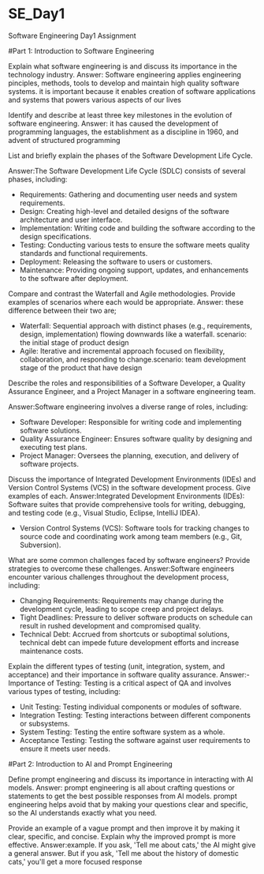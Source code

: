 # SE_Day1
Software Engineering Day1 Assignment

#Part 1: Introduction to Software Engineering

Explain what software engineering is and discuss its importance in the technology industry.
Answer: Software engineering applies engineering pinciples, methods, tools to develop and maintain high quality software systems. it is important because it enables creation of software applications and systems that powers various aspects of our lives

Identify and describe at least three key milestones in the evolution of software engineering.
Answer: it has caused the development of programming languages, the establishment as a discipline in 1960, and advent of structured programming

List and briefly explain the phases of the Software Development Life Cycle.

Answer:The Software Development Life Cycle (SDLC) consists of several phases, including:
 - Requirements: Gathering and documenting user needs and system requirements.
 - Design: Creating high-level and detailed designs of the software architecture and user 
interface.
 - Implementation: Writing code and building the software according to the design 
specifications.
 - Testing: Conducting various tests to ensure the software meets quality standards and 
functional requirements.
 - Deployment: Releasing the software to users or customers.
 - Maintenance: Providing ongoing support, updates, and enhancements to the software after 
deployment.

Compare and contrast the Waterfall and Agile methodologies. Provide examples of scenarios where each would be appropriate.
Answer: these difference between their two are;
- Waterfall: Sequential approach with distinct phases (e.g., requirements, design, 
implementation) flowing downwards like a waterfall. scenario: the initial stage of product design
 - Agile: Iterative and incremental approach focused on flexibility, collaboration, and 
responding to change.scenario: team development stage of the product that have design


Describe the roles and responsibilities of a Software Developer, a Quality Assurance Engineer, and a Project Manager in a software engineering team.

Answer:Software engineering involves a diverse range of roles, including:
 - Software Developer: Responsible for writing code and implementing software solutions.
 - Quality Assurance Engineer: Ensures software quality by designing and executing test 
plans.
 - Project Manager: Oversees the planning, execution, and delivery of software projects.

Discuss the importance of Integrated Development Environments (IDEs) and Version Control Systems (VCS) in the software development process. Give examples of each.
Answer:Integrated Development Environments (IDEs): Software suites that provide 
comprehensive tools for writing, debugging, and testing code (e.g., Visual Studio, Eclipse, 
IntelliJ IDEA).
 - Version Control Systems (VCS): Software tools for tracking changes to source code and 
coordinating work among team members (e.g., Git, Subversion).

What are some common challenges faced by software engineers? Provide strategies to overcome these challenges.
Answer:Software engineers encounter various challenges throughout the development process, 
including:
 - Changing Requirements: Requirements may change during the development cycle, 
leading to scope creep and project delays.
 - Tight Deadlines: Pressure to deliver software products on schedule can result in rushed 
development and compromised quality.
 - Technical Debt: Accrued from shortcuts or suboptimal solutions, technical debt can 
impede future development efforts and increase maintenance costs.

Explain the different types of testing (unit, integration, system, and acceptance) and their importance in software quality assurance.
Answer:- Importance of Testing: Testing is a critical aspect of QA and involves various types of testing, 
including:
 - Unit Testing: Testing individual components or modules of software.
 - Integration Testing: Testing interactions between different components or subsystems.
 - System Testing: Testing the entire software system as a whole.
 - Acceptance Testing: Testing the software against user requirements to ensure it meets user 
needs.

#Part 2: Introduction to AI and Prompt Engineering


Define prompt engineering and discuss its importance in interacting with AI models.
Answer: prompt engineering is all about crafting questions or statements to get the best possible responses from AI models.
prompt engineering helps avoid that by making your questions clear and specific, so the AI understands exactly what you need.

Provide an example of a vague prompt and then improve it by making it clear, specific, and concise. Explain why the improved prompt is more effective.
Answer:example. If you ask, 'Tell me about cats,' the AI might give a general answer. 
But if you ask, 'Tell me about the history of domestic cats,' you'll get a more focused response


